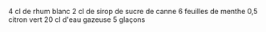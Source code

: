 4 cl de rhum blanc
2 cl de sirop de sucre de canne
6 feuilles de menthe
0,5 citron vert
20 cl d'eau gazeuse
5 glaçons
